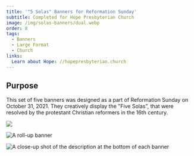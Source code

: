 ```yaml
---
title: '"5 Solas" Banners for Reformation Sunday'
subtitle: Completed for Hope Presbyterian Church
image: /img/solas-banners/dual.webp
order: 8
tags:
  - Banners
  - Large Format
  - Church
links:
  Learn about Hope: //hopepresbyterian.church
---
```


## Purpose

This set of five banners was designed as a part of Reformation Sunday on October
31, 2021. They creatively display the "Five Solas", that were resolved by the
protestant Christian reformers in the 16th century.

![](/img/solas-banners/single-straight.webp)

![A roll-up banner](/img/solas-banners/single-wide.webp)

![A close-up shot of the description at the bottom of each banner](/img/solas-banners/close-up.webp)

<!-- ## Sola Fide

The Roman Catholic church taught that the person cooperating with grace has an
inherent righteousness. One can lose this state through mortal sin. According to
the reformers, by faith alone our sin is imputed to Christ and His righteousness
is imputed to us.

## Sola Gratia

The reformers and St. Augustine before them argued that we are not saved by
pulling ourselves up by our bootstraps. Our salvation is an act of pure grace,
and grace alone, on the part of God.

## Solus Christus

This dispute in the reformation was not the person of Christ, but the work of
Christ. Rome taught that grace was mediated to people through an elaborate
system of priests and works. Christ alone, and not the church, is our only
Mediator (WLC 181).

## Soli Deo Gloria

Soli Deo Gloria is central to the other four solas. It is first an attribute of
god, and is manifested in all things past, present, and future. The cheif end of
man is to glorify God and to enjoy Him forever (WSC 1). -->
